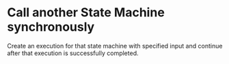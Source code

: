 # Call another State Machine synchronously

Create an execution for that state machine with specified input and continue after that execution is successfully completed.
